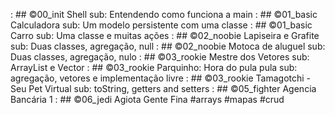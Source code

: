 [](base/000/Readme.md) : ## ©00_init   Shell sub: Entendendo como funciona a main
[](base/001/Readme.md) : ## ©01_basic  Calculadora sub: Um modelo persistente com uma classe
[](base/002/Readme.md) : ## ©01_basic  Carro sub: Uma classe e muitas ações
[](base/004/Readme.md) : ## ©02_noobie Lapiseira e Grafite sub: Duas classes, agregação, null
[](base/003/Readme.md) : ## ©02_noobie Motoca de aluguel sub: Duas classes, agregação, nulo
[](base/005/Readme.md) : ## ©03_rookie Mestre dos Vetores sub: ArrayList e Vector
[](base/009/Readme.md) : ## ©03_rookie Parquinho: Hora do pula pula sub: agregação, vetores e implementação livre
[](base/006/Readme.md) : ## ©03_rookie Tamagotchi - Seu Pet Virtual sub: toString, getters and setters
[](base/007/Readme.md) : ## ©05_fighter Agencia Bancária 1
[](base/008/Readme.md) : ## ©06_jedi Agiota Gente Fina #arrays #mapas #crud
